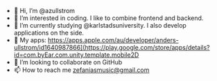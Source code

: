 - 👋 Hi, I’m @azullstrom
- 👀 I’m interested in coding. I like to combine frontend and backend. 
- 🌱 I’m currently studying @karlstadsuniversity. I also develop applications on the side.
- 📱 My apps: https://apps.apple.com/au/developer/anders-ullstrom/id1640987866](https://play.google.com/store/apps/details?id=com.byEar.com.unity.template.mobile2D
- 💞️ I’m looking to collaborate on GitHub
- 📫 How to reach me zefaniasmusic@gmail.com

<!---
azullstrom/azullstrom is a ✨ special ✨ repository because its `README.md` (this file) appears on your GitHub profile.
You can click the Preview link to take a look at your changes.
--->
